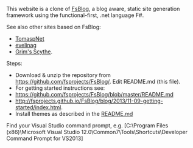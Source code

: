 This website is a clone of [FsBlog](https://github.com/fsprojects/FsBlog/), a blog aware, static site generation framework using the functional-first, .net language F#.

See also other sites based on FsBlog:
  * [TomaspNet](https://github.com/tpetricek/TomaspNet.Website) 
  * [evelinag](https://github.com/evelinag/evelinag.github.io)
  * [Grim's Scythe](https://neoeinstein.github.io/).

Steps:
 * Download & unzip the repository from https://github.com/fsprojects/FsBlog/. Edit README.md (this file).
 * For getting started instructions see:
  * https://github.com/fsprojects/FsBlog/blob/master/README.md
  * http://fsprojects.github.io/FsBlog/blog/2013/11-09-getting-started/index.html.
 * Install themes as described in the [README.md](https://github.com/fsprojects/FsBlog/blob/master/README.md)


Find your Visual Studio command prompt, e.g. [C:\Program Files (x86)\Microsoft Visual Studio 12.0\Common7\Tools\Shortcuts\Developer Command Prompt for VS2013]

